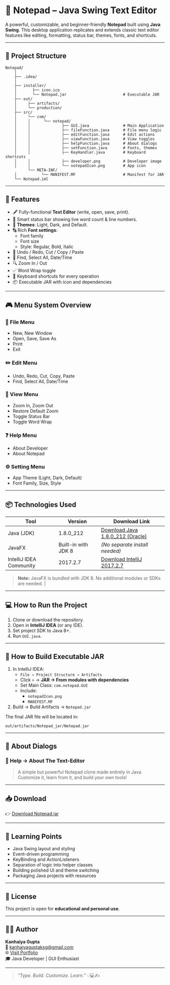 # 📝 Notepad – Java Swing Text Editor

A powerful, customizable, and beginner-friendly **Notepad** built using **Java Swing**. This desktop application replicates and extends classic text editor features like editing, formatting, status bar, themes, fonts, and shortcuts.

---

## 📁 Project Structure

```
Notepad/
    │
    ├── .idea/
    │
    ├── installer/
    │       ├── icon.ico
    │       └── Notepad.jar                         # Executable JAR
    ├── out/
    │     ├── artifacts/
    │     └── production/
    ├── src/
    │     └── com/
    │     │      └── notepad/
    │     │              ├── GUI.java               # Main Application
    │     │              ├── fileFunction.java      # File menu logic
    │     │              ├── editFunction.java      # Edit actions
    │     │              ├── viewFunction.java      # View toggles
    │     │              ├── helpFunction.java      # About dialogs
    │     │              ├── setFunction.java       # Fonts, themes
    │     │              ├── KeyHandler.java        # Keyboard shortcuts
    │     │              ├── developer.png          # Developer image
    │     │              └── notepadIcon.png        # App icon
          └── META-INF/
    │           └── MANIFEST.MF                     # Manifest for JAR
    └── Notepad.iml
```


---

## 🚀 Features

- 🖋️ Fully-functional **Text Editor** (write, open, save, print).
- 🧠 Smart status bar showing live word count & line numbers.
- 🎨 **Themes**: Light, Dark, and Default.
- 🔠 Rich **Font settings**:
  - Font family
  - Font size
  - Style: Regular, Bold, Italic
- 🔁 Undo / Redo, Cut / Copy / Paste
- 🔎 Find, Select All, Date/Time
- 🔍 Zoom In / Out
- ✅ Word Wrap toggle
- 🎯 Keyboard shortcuts for every operation
- 📦 Executable JAR with icon and dependencies

---

## 🎮 Menu System Overview

### 📂 File Menu
- New, New Window
- Open, Save, Save As
- Print
- Exit

### ✏️ Edit Menu
- Undo, Redo, Cut, Copy, Paste
- Find, Select All, Date/Time

### 🧩 View Menu
- Zoom In, Zoom Out
- Restore Default Zoom
- Toggle Status Bar
- Toggle Word Wrap

### ❓ Help Menu
- About Developer
- About Notepad

### ⚙️ Setting Menu
- App Theme (Light, Dark, Default)
- Font Family, Size, Style

---

## 📦 Technologies Used

| Tool                         | Version       | Download Link                                                                 |
|------------------------------|---------------|-------------------------------------------------------------------------------|
| Java (JDK)                   | 1.8.0_212      | [Download Java 1.8.0_212 (Oracle)](https://www.oracle.com/java/technologies/javase/javase8-archive-downloads.html) |
| JavaFX                       | Built-in with JDK 8 | *(No separate install needed)*                                                |
| IntelliJ IDEA Community      | 2017.2.7       | [Download IntelliJ 2017.2.7](https://www.jetbrains.com/idea/download/other.html) |

> **Note:** JavaFX is bundled with JDK 8. No additional modules or SDKs are needed.         |

---

## 💻 How to Run the Project

1. Clone or download the repository.
2. Open in **IntelliJ IDEA** (or any IDE).
3. Set project SDK to Java 8+.
4. Run `GUI.java`.

---

## 🧰 How to Build Executable JAR

1. In IntelliJ IDEA:
   - `File → Project Structure → Artifacts`
   - Click `+` → **JAR → From modules with dependencies**
   - Set Main Class: `com.notepad.GUI`
   - Include:
     - `notepadIcon.png`
     - `MANIFEST.MF`
2. Build → Build Artifacts → `Notepad.jar`

The final JAR file will be located in:
```
out/artifacts/Notepad_jar/Notepad.jar
```


---

## 💬 About Dialogs

### 🔹 Help → About The Text-Editor

> A simple but powerful Notepad clone made entirely in Java. Customize it, learn from it, and build your own tools!

---

## 📥 Download

👉 [Download Notepad.jar](#)  

---

## 🧠 Learning Points

- Java Swing layout and styling
- Event-driven programming
- KeyBinding and ActionListeners
- Separation of logic into helper classes
- Building polished UI and theme switching
- Packaging Java projects with resources

---

## 📄 License

This project is open for **educational and personal use**.

---

## 👨‍💻 Author

**Kanhaiya Gupta**  
📧 [kanhaiyaguptaksg@gmail.com](mailto:kanhaiyaguptaksg@gmail.com)  
🌐 [Visit Portfolio](http://officialkanha.epizy.com/)  
🎓 Java Developer | GUI Enthusiast

---

> _"Type. Build. Customize. Learn."_ 💡💻✍️
